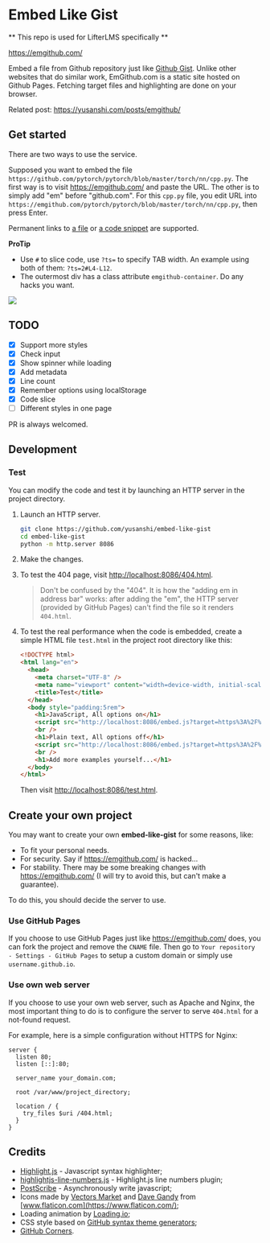# Embed Like Gist

** This repo is used for LifterLMS specifically **

https://emgithub.com/

Embed a file from Github repository just like [Github Gist](https://gist.github.com/). Unlike other websites that do similar work, EmGithub.com is a static site hosted on Github Pages. Fetching target files and highlighting are done on your browser.

Related post: https://yusanshi.com/posts/emgithub/

## Get started

There are two ways to use the service.

Supposed you want to embed the file `https://github.com/pytorch/pytorch/blob/master/torch/nn/cpp.py`. The first way is to visit https://emgithub.com/ and paste the URL. The other is to simply add "em" before "github.com". For this `cpp.py` file, you edit URL into `https://emgithub.com/pytorch/pytorch/blob/master/torch/nn/cpp.py`, then press Enter.

Permanent links to [a file](https://docs.github.com/en/github/managing-files-in-a-repository/getting-permanent-links-to-files) or [a code snippet](https://docs.github.com/en/github/managing-your-work-on-github/creating-a-permanent-link-to-a-code-snippet) are supported.

**ProTip**

- Use `#` to slice code, use `?ts=` to specify TAB width. An example using both of them: `?ts=2#L4-L12`.
- The outermost div has a class attribute `emgithub-container`. Do any hacks you want.

![](https://user-images.githubusercontent.com/36265606/114659094-8a070a00-9d25-11eb-9164-779e91f3ae46.gif)

## TODO

- [x] Support more styles
- [x] Check input
- [x] Show spinner while loading
- [x] Add metadata
- [x] Line count
- [x] Remember options using localStorage
- [x] Code slice
- [ ] Different styles in one page

PR is always welcomed.

## Development

### Test

You can modify the code and test it by launching an HTTP server in the project directory.

1. Launch an HTTP server.

   ```bash
   git clone https://github.com/yusanshi/embed-like-gist
   cd embed-like-gist
   python -m http.server 8086
   ```

2. Make the changes.

3. To test the 404 page, visit <http://localhost:8086/404.html>.

   > Don't be confused by the "404". It is how the "adding em in address bar" works: after adding the "em", the HTTP server (provided by GitHub Pages) can't find the file so it renders `404.html`.

4. To test the real performance when the code is embedded, create a simple HTML file `test.html` in the project root directory like this:

   ```html
   <!DOCTYPE html>
   <html lang="en">
     <head>
       <meta charset="UTF-8" />
       <meta name="viewport" content="width=device-width, initial-scale=1.0" />
       <title>Test</title>
     </head>
     <body style="padding:5rem">
       <h1>JavaScript, All options on</h1>
       <script src="http://localhost:8086/embed.js?target=https%3A%2F%2Fgithub.com%2Fyusanshi%2Fembed-like-gist%2Fblob%2Fmaster%2Fembed.js&style=github&showBorder=on&showLineNumbers=on&showFileMeta=on&showCopy=on"></script>
       <br />
       <h1>Plain text, All options off</h1>
       <script src="http://localhost:8086/embed.js?target=https%3A%2F%2Fgithub.com%2Fyusanshi%2Fembed-like-gist%2Fblob%2Fmaster%2FLICENSE&style=github"></script>
       <br />
       <h1>Add more examples yourself...</h1>
     </body>
   </html>
   ```

   Then visit <http://localhost:8086/test.html>.

## Create your own project

You may want to create your own **embed-like-gist** for some reasons, like:

- To fit your personal needs.
- For security. Say if <https://emgithub.com/> is hacked...
- For stability. There may be some breaking changes with <https://emgithub.com/> (I will try to avoid this, but can't make a guarantee).

To do this, you should decide the server to use.

### Use GitHub Pages

If you choose to use GitHub Pages just like <https://emgithub.com/> does, you can fork the project and remove the `CNAME` file. Then go to `Your repository - Settings - GitHub Pages` to setup a custom domain or simply use `username.github.io`.

### Use own web server

If you choose to use your own web server, such as Apache and Nginx, the most important thing to do is to configure the server to serve `404.html` for a not-found request.

For example, here is a simple configuration without HTTPS for Nginx:

```nginx
server {
  listen 80;
  listen [::]:80;

  server_name your_domain.com;

  root /var/www/project_directory;

  location / {
    try_files $uri /404.html;
  }
}
```

## Credits

- [Highlight.js](https://github.com/highlightjs/highlight.js/) - Javascript syntax highlighter;
- [highlightjs-line-numbers.js](https://github.com/wcoder/highlightjs-line-numbers.js) - Highlight.js line numbers plugin;
- [PostScribe](https://github.com/krux/postscribe) - Asynchronously write javascript;
- Icons made by [Vectors Market](https://www.flaticon.com/authors/vectors-market) and [Dave Gandy](https://www.flaticon.com/authors/dave-gandy) from [www.flaticon.com](https://www.flaticon.com/);
- Loading animation by [Loading.io](https://loading.io/);
- CSS style based on [GitHub syntax theme generators](https://github.com/primer/github-syntax-theme-generator);
- [GitHub Corners](https://github.com/tholman/github-corners).
